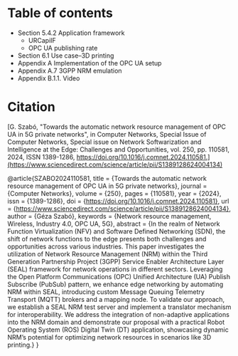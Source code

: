 # Table of contents
- Section 5.4.2 Application framework
	- URCapiIF
	- OPC UA publishing rate
- Section 6.1 Use case–3D printing
- Appendix A Implementation of the OPC UA setup
- Appendix A.7 3GPP NRM emulation
- Appendix B.1.1. Video

# Citation
[G. Szabó, "Towards the automatic network resource management of OPC UA in 5G private networks", in Computer Networks, Special Issue of Computer Networks, Special issue on Network Softwarization and Intelligence at the Edge: Challenges and Opportunities, vol. 250, pp. 110581, 2024, ISSN 1389-1286, https://doi.org/10.1016/j.comnet.2024.110581.](https://www.sciencedirect.com/science/article/pii/S1389128624004134)

@article{SZABO2024110581,
	title = {Towards the automatic network resource management of OPC UA in 5G private networks},
	journal = {Computer Networks},
	volume = {250},
	pages = {110581},
	year = {2024},
	issn = {1389-1286},
	doi = {https://doi.org/10.1016/j.comnet.2024.110581},
	url = {https://www.sciencedirect.com/science/article/pii/S1389128624004134},
	author = {Géza Szabó},
	keywords = {Network resource management, Wireless, Industry 4.0, OPC UA, 5G},
	abstract = {In the realm of Network Function Virtualization (NFV) and Software Defined Networking (SDN), the shift of network functions to the edge presents both challenges and opportunities across various industries. This paper investigates the utilization of Network Resource Management (NRM) within the Third Generation Partnership Project (3GPP) Service Enabler Architecture Layer (SEAL) framework for network operations in different sectors. Leveraging the Open Platform Communications (OPC) Unified Architecture (UA) Publish Subscribe (PubSub) pattern, we enhance edge networking by automating NRM within SEAL, introducing custom Message Queuing Telemetry Transport (MQTT) brokers and a mapping node. To validate our approach, we establish a SEAL NRM test server and implement a translator mechanism for interoperability. We address the integration of non-adaptive applications into the NRM domain and demonstrate our proposal with a practical Robot Operating System (ROS) Digital Twin (DT) application, showcasing dynamic NRM’s potential for optimizing network resources in scenarios like 3D printing.}
}
